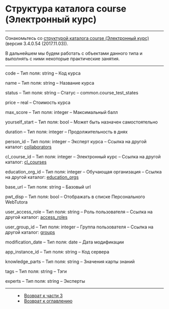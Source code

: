 # Структура каталога course (Электронный курс)


***

Ознакомьтесь со [структурой каталога course (Электронный курс)](http://news.websoft.ru/view_doc.html?mode=catalogs&catalog=course) (версия 3.4.0.54 (2017.11.03)).

В дальнейшем мы будем работать с объектами данного типа и выполнять с ними некоторые практические занятия.

---

code – Тип поля: string – Код курса

name – Тип поля: string – Название курса

status – Тип поля: string – Статус – common.course_test_states

price – real – Стоимость курса

max_score – Тип поля: integer – Максимальный балл

yourself_start – Тип поля: bool – Может быть назначен самостоятельно

duration – Тип поля: integer – Продолжительность в днях

person_id – Тип поля: integer – Эксперт курса – Ссылка на другой каталог: [collaborators](http://news.websoft.ru/view_doc.html?mode=catalogs&catalog=collaborator)

cl_course_id – Тип поля: integer – Электронный курс – Ссылка на другой каталог: [cl_courses](http://news.websoft.ru/view_doc.html?mode=catalogs&catalog=cl_course)

education_org_id – Тип поля: integer – Обучающая организация – Ссылка на другой каталог: [education_orgs](http://news.websoft.ru/view_doc.html?mode=catalogs&catalog=education_org)

base_url – Тип поля: string – Базовый url

pwt_disp – Тип поля: bool – Отображать в списке Персонального WebTutora

user_access_role – Тип поля: string – Роль пользователя – Ссылка на другой каталог: [access_roles](http://news.websoft.ru/view_doc.html?mode=catalogs&catalog=access_role)

user_group_id – Тип поля: integer – Группа пользователя – Ссылка на другой каталог: [groups](http://news.websoft.ru/view_doc.html?mode=catalogs&catalog=group)

modification_date – Тип поля: date – Дата модификации

app_instance_id – Тип поля: string – Код сервера

knowledge_parts – Тип поля: string – Значения карты знаний

tags – Тип поля: string – Тэги

experts – Тип поля: string – Эксперты




***
<dd><li> <a href="3_object_model.md"> Возврат к части 3</a></dd>
<dd><li> <a href="README.md"> Возврат к оглавлению</a></dd>
